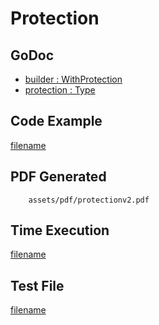 # Protection

## GoDoc
* [builder : WithProtection](https://pkg.go.dev/github.com/chioshinu/maroto/v2/pkg/config#CfgBuilder.WithProtection)
* [protection : Type](https://pkg.go.dev/github.com/chioshinu/maroto/v2/pkg/consts/protection)

## Code Example
[filename](../../assets/examples/protection/v2/main.go ':include :type=code')

## PDF Generated
```pdf
	assets/pdf/protectionv2.pdf
```
## Time Execution
[filename](../../assets/text/protectionv2.txt  ':include :type=code')

## Test File
[filename](https://raw.githubusercontent.com/johnfercher/maroto/master/test/maroto/examples/protection.json  ':include :type=code')
